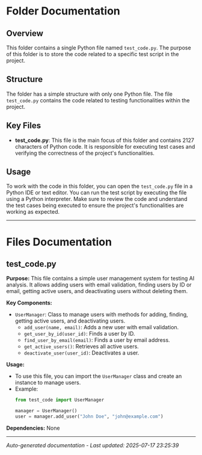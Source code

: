 # Folder Documentation

## Overview
This folder contains a single Python file named `test_code.py`. The purpose of this folder is to store the code related to a specific test script in the project.

## Structure
The folder has a simple structure with only one Python file. The file `test_code.py` contains the code related to testing functionalities within the project.

## Key Files
- **test_code.py**: This file is the main focus of this folder and contains 2127 characters of Python code. It is responsible for executing test cases and verifying the correctness of the project's functionalities.

## Usage
To work with the code in this folder, you can open the `test_code.py` file in a Python IDE or text editor. You can run the test script by executing the file using a Python interpreter. Make sure to review the code and understand the test cases being executed to ensure the project's functionalities are working as expected.

---

# Files Documentation

## test_code.py

**Purpose:** This file contains a simple user management system for testing AI analysis. It allows adding users with email validation, finding users by ID or email, getting active users, and deactivating users without deleting them.

**Key Components:**
- `UserManager`: Class to manage users with methods for adding, finding, getting active users, and deactivating users.
  - `add_user(name, email)`: Adds a new user with email validation.
  - `get_user_by_id(user_id)`: Finds a user by ID.
  - `find_user_by_email(email)`: Finds a user by email address.
  - `get_active_users()`: Retrieves all active users.
  - `deactivate_user(user_id)`: Deactivates a user.
  
**Usage:** 
- To use this file, you can import the `UserManager` class and create an instance to manage users.
- Example:
  ```python
  from test_code import UserManager

  manager = UserManager()
  user = manager.add_user("John Doe", "john@example.com")
  ```

**Dependencies:** None

---
*Auto-generated documentation - Last updated: 2025-07-17 23:25:39*
